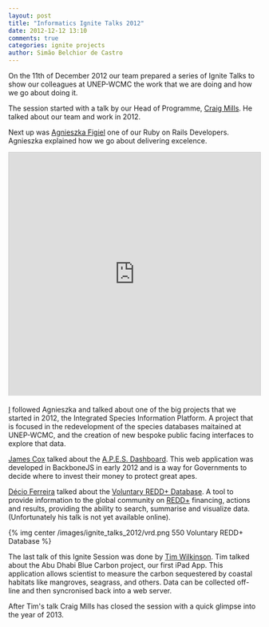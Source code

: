 ```yaml
---
layout: post
title: "Informatics Ignite Talks 2012"
date: 2012-12-12 13:10
comments: true
categories: ignite projects
author: Simão Belchior de Castro
---
```


On the 11th of December 2012 our team prepared a series of Ignite Talks
to show our colleagues at UNEP-WCMC the work that we are doing and how
we go about doing it.

The session started with a talk by our Head of Programme, <a
href="https://coderwall.com/craigmmills">Craig Mills</a>.
He talked about our team and work in 2012.

<p>
  <script async class="speakerdeck-embed"
  data-id="c9bc7450261e013063e31231381d8149" data-ratio="1.2994923857868"
  src="http://speakerdeck.com/assets/embed.js"></script>
</p>

Next up was <a href="https://coderwall.com/agnessa">Agnieszka Figiel</a> one
of our Ruby on Rails Developers. Agnieszka explained how we go about
delivering excelence.

<iframe src="http://www.slideshare.net/slideshow/embed_code/15590786"
width="100%" height="486" frameborder="0" marginwidth="0"
marginheight="0" scrolling="no" style="max-width:597px;border:1px solid
#CCC;border-width:1px 1px 0;margin-bottom:5px" allowfullscreen
webkitallowfullscreen mozallowfullscreen> </iframe>

<a href="https://coderwall.com/simaob">I</a> followed Agnieszka and talked about one of the big projects that we
started in 2012, the Integrated Species Information Platform. A project
that is focused in the redevelopment of the species databases maitained
at UNEP-WCMC, and the creation of new bespoke public facing interfaces
to explore that data.

<p>
  <script async class="speakerdeck-embed"
  data-id="20a2729025c60130f1671231381f54b3" data-ratio="1.33333333333333"
  src="http://speakerdeck.com/assets/embed.js"></script>
</p>

<a href="https://coderwall.com/th3james">James Cox</a> talked about the <a
href="http://apesportal.eva.mpg.de/status/tools/dashboard">A.P.E.S. Dashboard</a>.
This web application was developed in BackboneJS in early 2012 and is a way
for Governments to decide where to invest their money to protect great
apes.

<p>
  <script async class="speakerdeck-embed"
  data-id="5c36b9802670013063e31231381d8149" data-ratio="1.33333333333333"
  src="//speakerdeck.com/assets/embed.js"></script>
</p>

<a href="https://coderwall.com/decioferreira">Décio Ferreira</a> talked 
about the <a href="http://reddplusdatabase.org/">Voluntary REDD+ Database</a>.
A tool to provide information to the global community on <a
href="http://en.wikipedia.org/wiki/United_Nations_REDD_Programme">REDD+</a>
financing, actions and results, providing the ability to search,
summarise and visualize data. (Unfortunately his talk is not yet
available online).

<p style="clear:both">
  {% img center /images/ignite_talks_2012/vrd.png 550 Voluntary REDD+ Database %}
</p>

The last talk of this Ignite Session was done by <a
href="https://coderwall.com/timwilkinson">Tim Wilkinson</a>. Tim talked
about the Abu Dhabi Blue Carbon project, our first iPad App. This
application allows scientist to measure the carbon sequestered by
coastal habitats like mangroves, seagrass, and others. Data can be
collected off-line and then syncronised back into a web server.

<p>
  <script async class="speakerdeck-embed"
  data-id="5b5fb49025da013063e31231381d8149" data-ratio="1.33333333333333"
  src="http://speakerdeck.com/assets/embed.js"></script>
</p>

After Tim's talk Craig Mills has closed the session with a quick glimpse
into the year of 2013.
